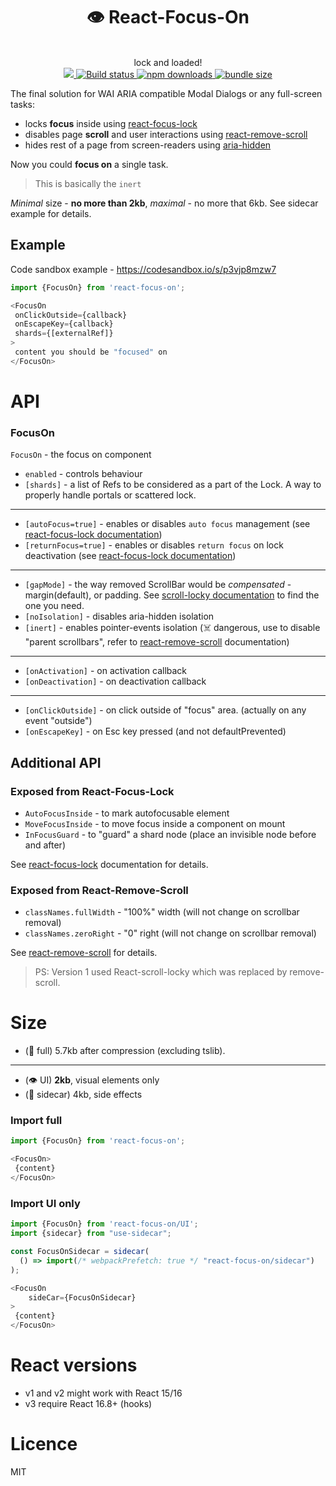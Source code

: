 <div align="center">
  <h1>👁 React-Focus-On </h1>
  <br/>
   lock and loaded!
  <br/>
  
  <a href="https://www.npmjs.com/package/react-focus-on">
    <img src="https://img.shields.io/npm/v/react-focus-on.svg?style=flat-square" />
  </a>
    
  <a href="https://travis-ci.org/theKashey/react-focus-on">
   <img src="https://img.shields.io/travis/theKashey/react-focus-on.svg?style=flat-square" alt="Build status">
  </a> 

  <a href="https://www.npmjs.com/package/react-focus-on">
   <img src="https://img.shields.io/npm/dm/react-focus-on.svg" alt="npm downloads">
  </a> 

  <a href="https://bundlephobia.com/result?p=react-focus-on">
   <img src="https://img.shields.io/bundlephobia/minzip/react-focus-on.svg" alt="bundle size">
  </a>   
  <br/>
</div>

The final solution for WAI ARIA compatible Modal Dialogs or any full-screen tasks:
- locks __focus__ inside using [react-focus-lock](https://github.com/theKashey/react-focus-lock)
- disables page __scroll__ and user interactions using [react-remove-scroll](https://github.com/theKashey/react-remove-scroll)
- hides rest of a page from screen-readers using [aria-hidden](https://github.com/theKashey/aria-hidden)

Now you could __focus on__ a single task.

> This is basically the `inert` 

_Minimal_ size - __no more than 2kb__, _maximal_ - no more that 6kb. See sidecar example for details.

## Example
Code sandbox example - https://codesandbox.io/s/p3vjp8mzw7
```js
import {FocusOn} from 'react-focus-on';

<FocusOn
 onClickOutside={callback}
 onEscapeKey={callback}
 shards={[externalRef]}
>
 content you should be "focused" on
</FocusOn>
```

# API
### FocusOn
`FocusOn` - the focus on component
 - `enabled` - controls behaviour
 - `[shards]` - a list of Refs to be considered as a part of the Lock. A way to properly handle portals or scattered lock.
--- 
 - `[autoFocus=true]` - enables or disables `auto focus` management (see [react-focus-lock documentation](https://github.com/theKashey/react-focus-lock))
 - `[returnFocus=true]` - enables or disables `return focus` on lock deactivation (see [react-focus-lock documentation](https://github.com/theKashey/react-focus-lock))
---
 - `[gapMode]` - the way removed ScrollBar would be _compensated_ - margin(default), or padding. See [scroll-locky documentation](https://github.com/theKashey/react-scroll-locky#gap-modes) to find the one you need.
 - `[noIsolation]` - disables aria-hidden isolation
 - `[inert]` - enables pointer-events isolation (☠️ dangerous, use to disable "parent scrollbars", refer to [react-remove-scroll](https://github.com/theKashey/react-remove-scroll) documentation)
---
 - `[onActivation]` - on activation callback
 - `[onDeactivation]` - on deactivation callback
---
 - `[onClickOutside]` - on click outside of "focus" area. (actually on any event "outside")
 - `[onEscapeKey]` - on Esc key pressed (and not defaultPrevented)
 
## Additional API
### Exposed from React-Focus-Lock
 - `AutoFocusInside` - to mark autofocusable element
 - `MoveFocusInside` - to move focus inside a component on mount
 - `InFocusGuard` - to "guard" a shard node (place an invisible node before and after)
 
See [react-focus-lock](https://github.com/theKashey/react-focus-lock) documentation for details.
 
### Exposed from React-Remove-Scroll
 - `classNames.fullWidth` - "100%" width (will not change on scrollbar removal)
 - `classNames.zeroRight` - "0" right (will not change on scrollbar removal)
  
See [react-remove-scroll](https://github.com/theKashey/react-remove-scroll) for details.

> PS: Version 1 used React-scroll-locky which was replaced by remove-scroll.

# Size
- (🧩 full) 5.7kb after compression (excluding tslib).
---
- (👁 UI) __2kb__, visual elements only
- (🚗 sidecar) 4kb, side effects  
  
### Import full
```js
import {FocusOn} from 'react-focus-on';

<FocusOn>
 {content}
</FocusOn> 
```  

### Import UI only
```js
import {FocusOn} from 'react-focus-on/UI';
import {sidecar} from "use-sidecar";

const FocusOnSidecar = sidecar(  
  () => import(/* webpackPrefetch: true */ "react-focus-on/sidecar")
);

<FocusOn
    sideCar={FocusOnSidecar}
>
 {content}
</FocusOn> 
```

# React versions
- v1 and v2 might work with React 15/16
- v3 require React 16.8+ (hooks)

# Licence
 MIT
  
